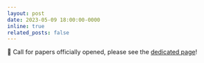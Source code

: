 ```yaml
---
layout: post
date: 2023-05-09 18:00:00-0000
inline: true
related_posts: false
---
```


:memo: Call for papers officially opened, please see the <a href="{{ '/call-for-papers' | relative_url }}">dedicated page</a>!

